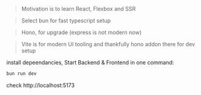 > Motivation is to learn React, Flexbox and SSR

> Select bun for fast typescript setup

> Hono, for upgrade (express is not modern now)

> Vite is for modern UI tooling and thankfully hono addon there for dev setup 

install depeendancies, Start Backend & Frontend in one command:
```sh
bun run dev
```
check http://localhost:5173
